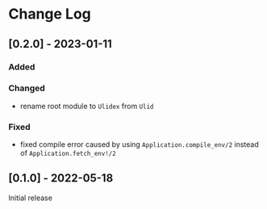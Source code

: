 Change Log
==========

[0.2.0] - 2023-01-11
---------------------

### Added

### Changed

* rename root module to `Ulidex` from `Ulid`

### Fixed

* fixed compile error caused by using `Application.compile_env/2` instead of `Application.fetch_env!/2`

[0.1.0] - 2022-05-18
---------------------

Initial release
